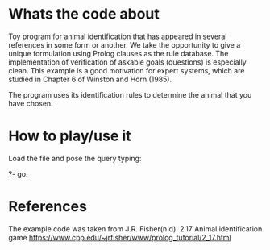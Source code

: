 # Whats the code about

Toy program for animal identification that has appeared in several references in some form or another. 
We take the opportunity to give a unique formulation using Prolog clauses as the rule database. 
The implementation of verification of askable goals (questions) is especially clean. This example is a good 
motivation for expert systems, which are studied in Chapter 6 of Winston and Horn (1985).

The program uses its identification rules to determine the animal that you have chosen.

# How to play/use it
Load the file and pose the query typing:

?- go. 

# References
The example code was taken from J.R. Fisher(n.d). 2.17 Animal identification game https://www.cpp.edu/~jrfisher/www/prolog_tutorial/2_17.html


